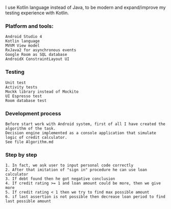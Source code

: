 I use Kotlin language instead of Java, to be modern and expand/improve my testing experience with Kotlin.

### Platform and tools:
    Android Studio 4
    Kotlin language
    MVVM View model
    RxJava2 for asynchronous events
    Google Room as SQL database
    AndroidX ConstraintLayout UI
    
### Testing
    Unit test
    Activity tests
    Mockk library instead of Mockito
    UI Espresso test
    Room database test

### Development process
    Before start work with Android system, first of all I have created the algorithm of the task.
    Decision engine implemented as a console application that simulate logic of credit calculator.
    See file Algorithm.md

### Step by step
    1. In fact, we ask user to input personal code correctly
    2. After that imitation of "sign in" procedure he can use loan calculator
    3. If debt found then he got negative conclusion
    4. If credit rating >= 1 and loan amount could be more, then we give more
    5. If credit rating < 1 then we try to find max possible amount
    6. if last assertion is not possible then decrease loan period to find last possible amount
